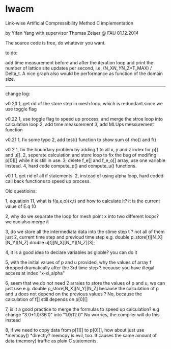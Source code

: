 lwacm
=====

Link-wise Artificial Compressibility Method C implementation

by Yifan Yang with supervisor Thomas Zeiser @ FAU   01.12.2014

The source code is free, do whatever you want.


to do:

add time measurement before and after the iteration loop and print the number of lattice site
updates per second, i.e. (N_X*N_Y*N_Z*T_MAX) / Delta_t. A nice graph also would be
performance as function of the domain size.

________________________________________________________________________________________________

change log:

v0.23
1, get rid of the store step in mesh loop, which is redundant since we use toggle flag

v0.22
1, use toggle flag to speed up process, and merge the stroe loop into calculation loop
2, add time measurement
3, add MLUps messurement function


v0.21
1, fix some typo
2, add test() function to show sum of rho() and f()

v0.2
1, fix the boundary problem by adding 1 to all x, y and z index for p[] and u[].
2, seperate calculation and store loop to fix the bug of modifing p[0][] while it is still in use.
3, delete f_e[] and f_e_o[] array, use one variable instead.
4, hard code compute_p() and compute_u() functions.

v0.1
1, get rid of all if statements.
2, instead of using alpha loop, hard coded call back functions to speed up process.


Old questioins:

1, equatioin 11, what is f(a,e,o)(x,t) and how to calculate it?
   it is the current value of E.q 10

2, why do we separate the loop for mesh point x into two different loops?
   we can also merge it

3, do we store all the intermediata data into the stime step t ?
   not all of them just 2, current time step and previoud time step
   e.g. double p_store[t][N_X][N_Y][N_Z]  double u[t][N_X][N_Y][N_Z][3];
   
4, it is a good idea to declare variables as globle?
   you can do it

5, with the initial values of p and u provided, why the values of array f dropped dramatically after the 3rd time step ?
   because you have illegal access at index "x-xi_alpha"

6, seem that we do not need 2 arraies to store the values of p and u, we can just use e.g. double p_store[N_X][N_Y][N_Z]
   because the calculation of p and u does not depend on the previous values ?
   No, because the calculation of f[] still depends on p[0][]

7, is it a good practice to merge the formulas to speed up calculation? e.g change "3.0*1.0/36.0" into "1.0/12.0"
   No worries, the compiler will do this instead

8, if we need to copy data from p[1][] to p[0][], how about just use *memcpy() *directly?
   memcpy is evil, too. It causes the same amount of data (memory) traffic as plain C statements.





